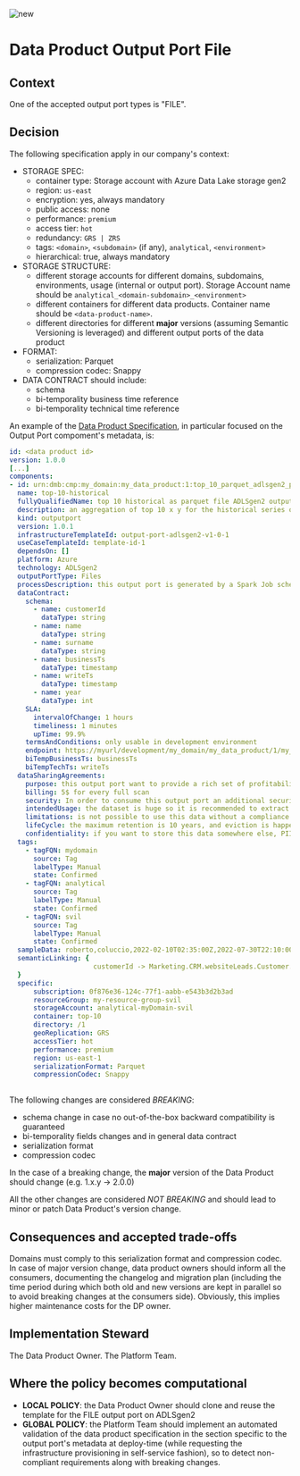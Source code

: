 ![new](https://img.shields.io/badge/STATUS-NEW-green)

# Data Product Output Port File

## Context

One of the accepted output port types is "FILE".

## Decision

The following specification apply in our company's context:

- STORAGE SPEC:
  - container type: Storage account with Azure Data Lake storage gen2
  - region: `us-east`
  - encryption: yes, always mandatory
  - public access: none
  - performance: `premium`
  - access tier: `hot`
  - redundancy: `GRS | ZRS`
  - tags: `<domain>`, `<subdomain>` (if any), `analytical`, `<environment>`
  - hierarchical: true, always mandatory
- STORAGE STRUCTURE:
  - different storage accounts for different domains, subdomains, environments, usage (internal or output port). Storage Account name should be `analytical_<domain-subdomain>_<environment>`
  - different containers for different data products. Container name should be `<data-product-name>`.
  - different directories for different **major** versions (assuming Semantic Versioning is leveraged) and different output ports of the data product
- FORMAT:
  - serialization: Parquet
  - compression codec: Snappy
- DATA CONTRACT should include:
  - schema
  - bi-temporality business time reference
  - bi-temporality technical time reference

An example of the [Data Product Specification](https://github.com/agile-lab-dev/Data-Product-Specification/blob/main/example.yaml), in particular focused on the Output Port compoment's metadata, is:

```yaml
id: <data product id>
version: 1.0.0
[...]
components:
- id: urn:dmb:cmp:my_domain:my_data_product:1:top_10_parquet_adlsgen2_port
  name: top-10-historical
  fullyQualifiedName: top 10 historical as parquet file ADLSgen2 output port
  description: an aggregation of top 10 x y for the historical series of my_data_product
  kind: outputport
  version: 1.0.1
  infrastructureTemplateId: output-port-adlsgen2-v1-0-1
  useCaseTemplateId: template-id-1
  dependsOn: []
  platform: Azure
  technology: ADLSgen2
  outputPortType: Files
  processDescription: this output port is generated by a Spark Job scheduled every day at 2AM and it lasts for approx 2 hours
  dataContract:
    schema:
      - name: customerId
        dataType: string
      - name: name
        dataType: string
      - name: surname
        dataType: string
      - name: businessTs
        dataType: timestamp
      - name: writeTs
        dataType: timestamp
      - name: year
        dataType: int
    SLA:
      intervalOfChange: 1 hours
      timeliness: 1 minutes
      upTime: 99.9%
    termsAndConditions: only usable in development environment
    endpoint: https://myurl/development/my_domain/my_data_product/1/my_parquet_file_on_adlsgen2_port
    biTempBusinessTs: businessTs
    biTempTechTs: writeTs
  dataSharingAgreements:
    purpose: this output port want to provide a rich set of profitability KPIs related to the customer
    billing: 5$ for every full scan
    security: In order to consume this output port an additional security check with compliance must be done
    intendedUsage: the dataset is huge so it is recommended to extract maximum 1 year of data and to use these KPIs in the marketing or sales domain, but not for customer care. Data is partitioned by "year", so it's warmly suggested to filter by this field.
    limitations: is not possible to use this data without a compliance check
    lifeCycle: the maximum retention is 10 years, and eviction is happening on the first of january
    confidentiality: if you want to store this data somewhere else, PII columns must be masked    
  tags:
    - tagFQN: mydomain
      source: Tag
      labelType: Manual
      state: Confirmed
    - tagFQN: analytical
      source: Tag
      labelType: Manual
      state: Confirmed
    - tagFQN: svil
      source: Tag
      labelType: Manual
      state: Confirmed
  sampleData: roberto,coluccio,2022-02-10T02:35:00Z,2022-07-30T22:10:00Z
  semanticLinking: {
                     customerId -> Marketing.CRM.websiteLeads.Customer.Id
  }
  specific:
      subscription: 0f876e36-124c-77f1-aabb-e543b3d2b3ad
      resourceGroup: my-resource-group-svil
      storageAccount: analytical-myDomain-svil
      container: top-10
      directory: /1
      geoReplication: GRS
      accessTier: hot
      performance: premium
      region: us-east-1
      serializationFormat: Parquet
      compressionCodec: Snappy
    
 ```


The following changes are considered _BREAKING_:
- schema change in case no out-of-the-box backward compatibility is guaranteed
- bi-temporality fields changes and in general data contract
- serialization format
- compression codec

In the case of a breaking change, the **major** version of the Data Product should change (e.g. 1.x.y -> 2.0.0)

All the other changes are considered _NOT BREAKING_ and should lead to minor or patch Data Product's version change.

## Consequences and accepted trade-offs

Domains must comply to this serialization format and compression codec. In case of major version change, data product owners should inform all the consumers, documenting the changelog and migration plan (including the time period during which both old and new versions are kept in parallel so to avoid breaking changes at the consumers side). Obviously, this implies higher maintenance costs for the DP owner.

## Implementation Steward

The Data Product Owner.
The Platform Team.

## Where the policy becomes computational

- **LOCAL POLICY**: the Data Product Owner should clone and reuse the template for the FILE output port on ADLSgen2 
- **GLOBAL POLICY**: the Platform Team should implement an automated validation of the data product specification in the section specific to the output port's metadata at deploy-time (while requesting the infrastructure provisioning in self-service fashion), so to detect non-compliant requirements along with breaking changes.
